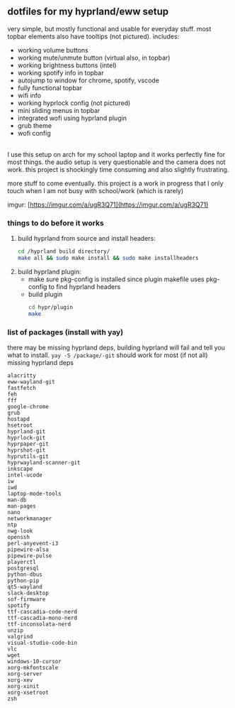 ## dotfiles for my hyprland/eww setup
very simple, but mostly functional and usable for everyday stuff. most topbar elements also have tooltips (not pictured). includes:
- working volume buttons
- working mute/unmute button (virtual also, in topbar)
- working brightness buttons (intel)
- working spotify info in topbar
- autojump to window for chrome, spotify, vscode
- fully functional topbar
- wifi info
- working hyprlock config (not pictured)
- mini sliding menus in topbar
- integrated wofi using hyprland plugin
- grub theme
- wofi config
<br /><br />

I use this setup on arch for my school laptop and it works perfectly fine for most things. the audio setup is very questionable and the camera does not work. this project is shockingly time consuming and also slightly frustrating.

more stuff to come eventually. this project is a work in progress that I only touch when I am not busy with school/work (which is rarely)

imgur: [https://imgur.com/a/ugR3Q71](https://imgur.com/a/ugR3Q71)

### things to do before it works
1. build hyprland from source and install headers:
    ```bash
    cd /hyprland build directory/
    make all && sudo make install && sudo make installheaders
    ```
1. build hyprland plugin:
    - make sure pkg-config is installed since plugin makefile uses pkg-config to find hyprland headers
    - build plugin
        ```bash
        cd hypr/plugin
        make
        ```

### list of packages (install with yay)
there may be missing hyprland deps, building hyprland will fail and tell you what to install. `yay -S /package/-git` should work for most (if not all) missing hyprland deps
```
alacritty
eww-wayland-git
fastfetch
feh
fff
google-chrome
grub
hostapd
hsetroot
hyprland-git
hyprlock-git
hyprpaper-git
hyprshot-git
hyprutils-git
hyprwayland-scanner-git
inkscape
intel-ucode
iw
iwd
laptop-mode-tools
man-db
man-pages
nano
networkmanager
ntp
nwg-look
openssh
perl-anyevent-i3
pipewire-alsa
pipewire-pulse
playerctl
postgresql
python-dbus
python-pip
qt5-wayland
slack-desktop
sof-firmware
spotify
ttf-cascadia-code-nerd
ttf-cascadia-mono-nerd
ttf-inconsolata-nerd
unzip
valgrind
visual-studio-code-bin
vlc
wget
windows-10-cursor
xorg-mkfontscale
xorg-server
xorg-xev
xorg-xinit
xorg-xsetroot
zsh
```
